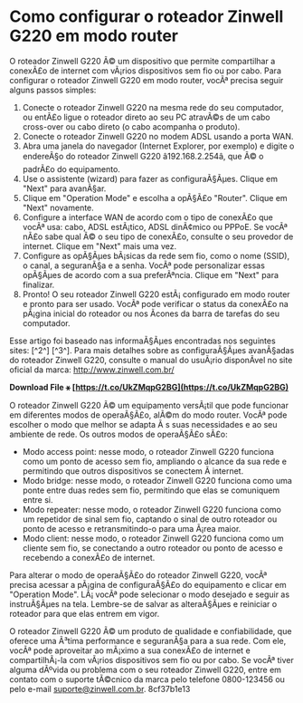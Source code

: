 
 
# Como configurar o roteador Zinwell G220 em modo router
 
O roteador Zinwell G220 Ã© um dispositivo que permite compartilhar a conexÃ£o de internet com vÃ¡rios dispositivos sem fio ou por cabo. Para configurar o roteador Zinwell G220 em modo router, vocÃª precisa seguir alguns passos simples:
 
1. Conecte o roteador Zinwell G220 na mesma rede do seu computador, ou entÃ£o ligue o roteador direto ao seu PC atravÃ©s de um cabo cross-over ou cabo direto (o cabo acompanha o produto).
2. Conecte o roteador Zinwell G220 no modem ADSL usando a porta WAN.
3. Abra uma janela do navegador (Internet Explorer, por exemplo) e digite o endereÃ§o do roteador Zinwell G220 â192.168.2.254â, que Ã© o padrÃ£o do equipamento.
4. Use o assistente (wizard) para fazer as configuraÃ§Ãµes. Clique em "Next" para avanÃ§ar.
5. Clique em "Operation Mode" e escolha a opÃ§Ã£o "Router". Clique em "Next" novamente.
6. Configure a interface WAN de acordo com o tipo de conexÃ£o que vocÃª usa: cabo, ADSL estÃ¡tico, ADSL dinÃ¢mico ou PPPoE. Se vocÃª nÃ£o sabe qual Ã© o seu tipo de conexÃ£o, consulte o seu provedor de internet. Clique em "Next" mais uma vez.
7. Configure as opÃ§Ãµes bÃ¡sicas da rede sem fio, como o nome (SSID), o canal, a seguranÃ§a e a senha. VocÃª pode personalizar essas opÃ§Ãµes de acordo com a sua preferÃªncia. Clique em "Next" para finalizar.
8. Pronto! O seu roteador Zinwell G220 estÃ¡ configurado em modo router e pronto para ser usado. VocÃª pode verificar o status da conexÃ£o na pÃ¡gina inicial do roteador ou nos Ã­cones da barra de tarefas do seu computador.

Esse artigo foi baseado nas informaÃ§Ãµes encontradas nos seguintes sites: [^2^] [^3^]. Para mais detalhes sobre as configuraÃ§Ãµes avanÃ§adas do roteador Zinwell G220, consulte o manual do usuÃ¡rio disponÃ­vel no site oficial da marca: http://www.zinwell.com.br/
 
**Download File ⚹ [https://t.co/UkZMqpG2BG](https://t.co/UkZMqpG2BG)**


  
O roteador Zinwell G220 Ã© um equipamento versÃ¡til que pode funcionar em diferentes modos de operaÃ§Ã£o, alÃ©m do modo router. VocÃª pode escolher o modo que melhor se adapta Ã s suas necessidades e ao seu ambiente de rede. Os outros modos de operaÃ§Ã£o sÃ£o:

- Modo access point: nesse modo, o roteador Zinwell G220 funciona como um ponto de acesso sem fio, ampliando o alcance da sua rede e permitindo que outros dispositivos se conectem Ã  internet.
- Modo bridge: nesse modo, o roteador Zinwell G220 funciona como uma ponte entre duas redes sem fio, permitindo que elas se comuniquem entre si.
- Modo repeater: nesse modo, o roteador Zinwell G220 funciona como um repetidor de sinal sem fio, captando o sinal de outro roteador ou ponto de acesso e retransmitindo-o para uma Ã¡rea maior.
- Modo client: nesse modo, o roteador Zinwell G220 funciona como um cliente sem fio, se conectando a outro roteador ou ponto de acesso e recebendo a conexÃ£o de internet.

Para alterar o modo de operaÃ§Ã£o do roteador Zinwell G220, vocÃª precisa acessar a pÃ¡gina de configuraÃ§Ã£o do equipamento e clicar em "Operation Mode". LÃ¡ vocÃª pode selecionar o modo desejado e seguir as instruÃ§Ãµes na tela. Lembre-se de salvar as alteraÃ§Ãµes e reiniciar o roteador para que elas entrem em vigor.
 
O roteador Zinwell G220 Ã© um produto de qualidade e confiabilidade, que oferece uma Ã³tima performance e seguranÃ§a para a sua rede. Com ele, vocÃª pode aproveitar ao mÃ¡ximo a sua conexÃ£o de internet e compartilhÃ¡-la com vÃ¡rios dispositivos sem fio ou por cabo. Se vocÃª tiver alguma dÃºvida ou problema com o seu roteador Zinwell G220, entre em contato com o suporte tÃ©cnico da marca pelo telefone 0800-123456 ou pelo e-mail suporte@zinwell.com.br.
 8cf37b1e13
 
